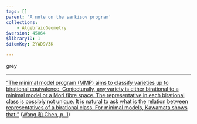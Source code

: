 ```yaml
---
tags: []
parent: 'A note on the sarkisov program'
collections:
    - AlgebraicGeometry
$version: 45064
$libraryID: 1
$itemKey: 2YWD9V3K

---
```

grey

***

<span class="highlight" data-annotation="%7B%22attachmentURI%22%3A%22http%3A%2F%2Fzotero.org%2Fusers%2F9666949%2Fitems%2FG4BKVA2X%22%2C%22annotationKey%22%3A%22V88KSBQL%22%2C%22color%22%3A%22%23aaaaaa%22%2C%22pageLabel%22%3A%221%22%2C%22position%22%3A%7B%22pageIndex%22%3A0%2C%22rects%22%3A%5B%5B82.821%2C381.482%2C524.409%2C391.049%5D%2C%5B70.866%2C368.53%2C524.414%2C378.097%5D%2C%5B70.866%2C355.579%2C524.405%2C365.146%5D%2C%5B70.866%2C342.627%2C524.411%2C352.194%5D%2C%5B70.866%2C329.676%2C93.897%2C339.243%5D%5D%7D%2C%22citationItem%22%3A%7B%22uris%22%3A%5B%22http%3A%2F%2Fzotero.org%2Fusers%2F9666949%2Fitems%2FGLXUZZJT%22%5D%2C%22locator%22%3A%221%22%7D%7D" ztype="zhighlight"><a href="zotero://open/library/items/G4BKVA2X?page=1&#x26;annotation=V88KSBQL">“The minimal model program (MMP) aims to classify varieties up to birational equivalence. Conjecturally, any variety is either birational to a minimal model or a Mori fibre space. The representative in each birational class is possibly not unique. It is natural to ask what is the relation between representatives of a birational class. For minimal models, Kawamata shows that:”</a></span> <span class="citation" data-citation="%7B%22citationItems%22%3A%5B%7B%22uris%22%3A%5B%22http%3A%2F%2Fzotero.org%2Fusers%2F9666949%2Fitems%2FGLXUZZJT%22%5D%2C%22locator%22%3A%221%22%7D%5D%2C%22properties%22%3A%7B%7D%7D" ztype="zcitation">(<span class="citation-item"><a href="zotero://select/library/items/GLXUZZJT">Wang 和 Chen, p. 1</a></span>)</span>
